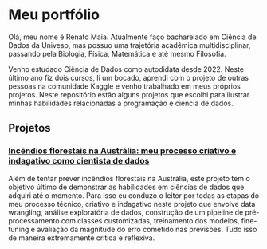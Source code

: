 # Meu portfólio

Olá, meu nome é Renato Maia. Atualmente faço bacharelado em Ciência de Dados da Univesp, mas possuo uma trajetória acadêmica multidisciplinar, passando pela Biologia, Física, Matemática e até mesmo Filosofia.  

Venho estudado Ciência de Dados como autodidata desde 2022. Neste último ano fiz dois cursos, li um bocado, aprendi com o projeto de outras pessoas na comunidade Kaggle e venho trabalhado em meus próprios projetos. Neste repositório estão alguns projetos que escolhi para ilustrar minhas habilidades relacionadas a programação e ciência de dados. 

## Projetos

### [Incêndios florestais na Austrália: meu processo criativo e indagativo como cientista de dados](https://github.com/renatomsf/portfolio/blob/main/Wildfires_in_Australia.ipynb)  
Além de tentar prever incêndios florestais na Austrália, este projeto tem o objetivo último de demonstrar as habilidades em ciências de dados que adquiri até o momento. Para isso eu conduzo o leitor por todas as etapas do meu processo técnico, criativo e indagativo neste projeto que envolve data wrangling, análise exploratória de dados, construção de um pipeline de pré-processamento com classes customizadas, treinamento dos modelos, fine-tuning e avaliação da magnitude do erro cometido nas previsões. Tudo isso de maneira extremamente crítica e reflexiva. 
